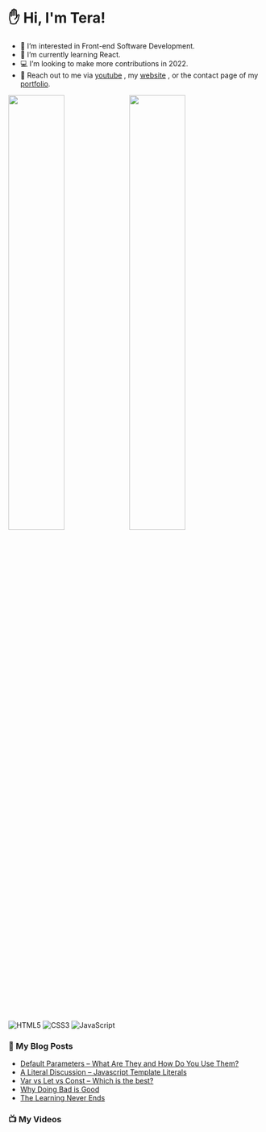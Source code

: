 # :hand: Hi, I'm Tera!

- 👀 I’m interested in Front-end Software Development.
- 🧠 I’m currently learning React.
- :computer: I’m looking to make more contributions in 2022.
- :email: Reach out to me via <a href="https://www.youtube.com/channel/UC6u-qjq4vbT-09ZhmKwKqfg">youtube</a> , my <a href="https://technicallyjusttalking.com/"> website</a> , or the contact page of my <a href="https://terabanks.github.io/">portfolio</a>.

<img align="left" width="47%" src="https://github-readme-stats.vercel.app/api?username=terabanks&show_icons=true&theme=radical">

<img align="left" width="47%" src="https://github-readme-stats.vercel.app/api/top-langs/?username=terabanks&layout=compact">

![HTML5](https://img.shields.io/badge/html5-%23E34F26.svg?style=for-the-badge&logo=html5&logoColor=white)
![CSS3](https://img.shields.io/badge/css3-%231572B6.svg?style=for-the-badge&logo=css3&logoColor=white)
![JavaScript](https://img.shields.io/badge/javascript-%23323330.svg?style=for-the-badge&logo=javascript&logoColor=%23F7DF1E)

### :page_with_curl: My Blog Posts
<!-- BLOG-POST-LIST:START -->
- [Default Parameters – What Are They and How Do You Use Them?](https://technicallyjusttalking.com/default-parameters-what-are-they-and-how-do-you-use-them/)
- [A Literal Discussion – Javascript Template Literals](https://technicallyjusttalking.com/javascript-template-literals/)
- [Var vs Let vs Const – Which is the best?](https://technicallyjusttalking.com/var-vs-let-vs-const-which-is-the-best/)
- [Why Doing Bad is Good](https://technicallyjusttalking.com/why-doing-bad-is-good/)
- [The Learning Never Ends](https://technicallyjusttalking.com/the-learning-never-ends/)
<!-- BLOG-POST-LIST:END -->

### :tv: My Videos
<!-- YOUTUBE-VIDEO-LIST:START -->
<!-- YOUTUBE-VIDEO-LIST:END -->

